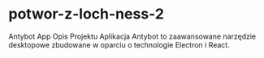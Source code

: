 # potwor-z-loch-ness-2
Antybot App Opis Projektu Aplikacja Antybot to zaawansowane narzędzie desktopowe zbudowane w oparciu o technologie Electron i React. 
